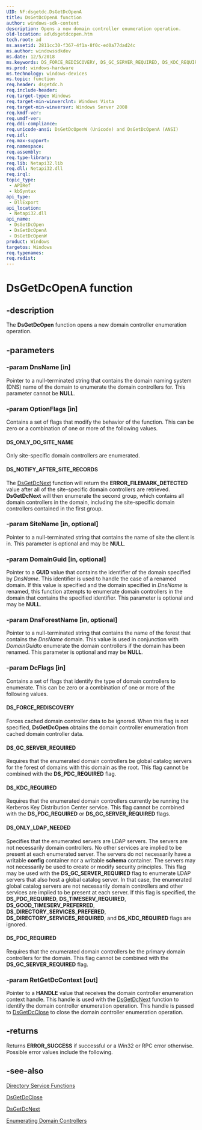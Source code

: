 ```yaml
---
UID: NF:dsgetdc.DsGetDcOpenA
title: DsGetDcOpenA function
author: windows-sdk-content
description: Opens a new domain controller enumeration operation.
old-location: ad\dsgetdcopen.htm
tech.root: ad
ms.assetid: 2811cc30-f367-4f1a-8f0c-ed0a77dad24c
ms.author: windowssdkdev
ms.date: 12/5/2018
ms.keywords: DS_FORCE_REDISCOVERY, DS_GC_SERVER_REQUIRED, DS_KDC_REQUIRED, DS_NOTIFY_AFTER_SITE_RECORDS, DS_ONLY_DO_SITE_NAME, DS_ONLY_LDAP_NEEDED, DS_PDC_REQUIRED, DsGetDcOpen, DsGetDcOpen function [Active Directory], DsGetDcOpenA, DsGetDcOpenW, ad.dsgetdcopen, dsgetdc/DsGetDcOpen, dsgetdc/DsGetDcOpenA, dsgetdc/DsGetDcOpenW
ms.prod: windows-hardware
ms.technology: windows-devices
ms.topic: function
req.header: dsgetdc.h
req.include-header: 
req.target-type: Windows
req.target-min-winverclnt: Windows Vista
req.target-min-winversvr: Windows Server 2008
req.kmdf-ver: 
req.umdf-ver: 
req.ddi-compliance: 
req.unicode-ansi: DsGetDcOpenW (Unicode) and DsGetDcOpenA (ANSI)
req.idl: 
req.max-support: 
req.namespace: 
req.assembly: 
req.type-library: 
req.lib: Netapi32.lib
req.dll: Netapi32.dll
req.irql: 
topic_type:
 - APIRef
 - kbSyntax
api_type:
 - DllExport
api_location:
 - Netapi32.dll
api_name:
 - DsGetDcOpen
 - DsGetDcOpenA
 - DsGetDcOpenW
product: Windows
targetos: Windows
req.typenames: 
req.redist: 
---
```


# DsGetDcOpenA function


## -description


The <b>DsGetDcOpen</b> function opens a new domain controller enumeration operation.


## -parameters




### -param DnsName [in]

Pointer to a null-terminated string that contains the domain naming system (DNS) name of the domain to enumerate the domain controllers for. This parameter cannot be <b>NULL</b>.


### -param OptionFlags [in]

Contains a set of flags that modify the behavior of the function. This can be zero or a combination of one or more of the following values.



#### DS_ONLY_DO_SITE_NAME

Only site-specific domain controllers are enumerated.



#### DS_NOTIFY_AFTER_SITE_RECORDS

The <a href="https://msdn.microsoft.com/2906772f-4391-411b-b0a9-5a20ebb6c0ee">DsGetDcNext</a> function will return the <b>ERROR_FILEMARK_DETECTED</b> value after all of the site-specific domain controllers are retrieved. <b>DsGetDcNext</b> will then enumerate the second group, which contains all domain controllers in the domain, including the site-specific domain controllers contained in the first group.


### -param SiteName [in, optional]

Pointer to a null-terminated string that contains the name of site the client is in. This parameter is optional and may be <b>NULL</b>.


### -param DomainGuid [in, optional]

Pointer to a <b>GUID</b> value that contains the identifier of the domain specified by <i>DnsName</i>.
        This identifier is used to handle the case of a renamed domain.  If this
        value is specified and the domain specified in <i>DnsName</i> is renamed, this function attempts to enumerate domain controllers in the domain that contains the specified identifier. This parameter is optional and may be <b>NULL</b>.


### -param DnsForestName [in, optional]

Pointer to a null-terminated string that contains the name of the forest that contains the <i>DnsName</i> domain.  This value is used in conjunction with <i>DomainGuid</i>to enumerate the domain controllers if the  domain has been renamed. This parameter is optional and may be <b>NULL</b>.


### -param DcFlags [in]

Contains a set of flags that identify the type of domain controllers to enumerate. This can be zero or a combination of one or more of the following values.



#### DS_FORCE_REDISCOVERY

Forces cached domain controller data to be ignored. When this flag is not specified, <b>DsGetDcOpen</b> obtains the domain controller enumeration from cached domain controller data.



#### DS_GC_SERVER_REQUIRED

Requires that the enumerated domain controllers be global catalog servers for the forest of domains with this domain as the root. This flag cannot be combined with the <b>DS_PDC_REQUIRED</b> flag.



#### DS_KDC_REQUIRED

Requires that the enumerated domain controllers currently be  running the Kerberos Key Distribution Center service. This flag cannot be combined with the <b>DS_PDC_REQUIRED</b> or <b>DS_GC_SERVER_REQUIRED</b> flags.



#### DS_ONLY_LDAP_NEEDED

Specifies that the enumerated servers are LDAP servers. The servers are not necessarily domain controllers. No other services are implied to be present at each enumerated server. The servers do not necessarily have a writable <b>config</b> container nor a writable <b>schema</b> container. The servers may not necessarily be used to create or modify security principles. This flag may be used with the <b>DS_GC_SERVER_REQUIRED</b> flag to enumerate LDAP servers that also host a global catalog server. In that case, the enumerated global catalog servers are not necessarily  domain controllers and other services are implied to be present at each server. If this flag is specified, the <b>DS_PDC_REQUIRED</b>, <b>DS_TIMESERV_REQUIRED</b>, <b>DS_GOOD_TIMESERV_PREFERRED</b>, <b>DS_DIRECTORY_SERVICES_PREFERED</b>, <b>DS_DIRECTORY_SERVICES_REQUIRED</b>, and <b>DS_KDC_REQUIRED</b> flags are ignored.



#### DS_PDC_REQUIRED

Requires that the enumerated domain controllers be the primary domain controllers for the domain. This flag cannot be combined with the <b>DS_GC_SERVER_REQUIRED</b> flag.


### -param RetGetDcContext [out]

Pointer to a <b>HANDLE</b> value that receives the domain controller enumeration context handle. This handle is used with the <a href="https://msdn.microsoft.com/2906772f-4391-411b-b0a9-5a20ebb6c0ee">DsGetDcNext</a> function to identify the domain controller enumeration operation. This handle is passed to <a href="https://msdn.microsoft.com/d193e4cd-ad66-4d93-b912-348f17e93a6f">DsGetDcClose</a> to close the domain controller enumeration operation.


## -returns



Returns <b>ERROR_SUCCESS</b> if successful or a Win32 or RPC error otherwise. Possible error values include the following.




## -see-also




<a href="https://msdn.microsoft.com/7b519c81-5a6c-470a-a525-1894efd53305">Directory Service Functions</a>



<a href="https://msdn.microsoft.com/d193e4cd-ad66-4d93-b912-348f17e93a6f">DsGetDcClose</a>



<a href="https://msdn.microsoft.com/2906772f-4391-411b-b0a9-5a20ebb6c0ee">DsGetDcNext</a>



<a href="https://msdn.microsoft.com/bfc92777-6944-406a-8b93-949a1cf3e2c3">Enumerating Domain Controllers</a>
 

 

